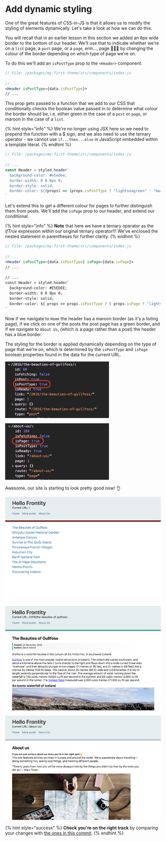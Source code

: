 # Add dynamic styling

One of the great features of CSS-in-JS is that it allows us to modify the styling of elements dynamically. Let's take a look at how we can do this.

You will recall that in an earlier lesson in this section we added an 8px wide border to the bottom of our header. We'll use that to indicate whether we're on a `list` page, a `post` page, or a `page`, erm..., page 🤷🏻‍♂️ by changing the colour of the border depending on which type of page we're on.

To do this we'll add an `isPostType` prop to the `<Header>` component.

```jsx
// File: /packages/my-first-theme/src/components/index.js

// ...
<Header isPostType={data.isPostType}>
// ...
```

This prop gets passed to a function that we add to our CSS that conditionally checks the boolean value passed in to determine what colour the border should be, i.e. either green in the case of a `post` or `page`, or maroon in the case of a `list`.

{% hint style="info" %}
We're no longer using JSX here so we need to prepend the function with a $ sign, and we also need to use the ternary operator - we cannot use `if...then...else` in JavaScript embedded within a template literal.
{% endhint %}

```jsx
// File: /packages/my-first-theme/src/components/index.js

// ...
const Header = styled.header`
  background-color: #e5edee;
  border-width: 0 0 8px 0;
  border-style: solid;
  border-color: ${(props) => (props.isPostType ? "lightseagreen" : "maroon")};
`
```

Let's extend this to get a different colour for pages to further distinguish them from posts. We'll add the `isPage` prop to our header, and extend our conditional.

{% hint style="info" %}
**Note** that here we have a ternary operator as the _ifTrue_ expression within our original ternary operator!!! We've enclosed the nested statement in parentheses for further clarity.
{% endhint %}

```jsx
// File: /packages/my-first-theme/src/components/index.js

// ...
<Header isPostType={data.isPostType} isPage={data.isPage}>
// ...

// ...
const Header = styled.header`
  background-color: #E5EDEE;
  border-width: 0 0 8px 0;
  border-style: solid;
  border-color: ${ props => props.isPostType ? ( props.isPage ? 'lightsteelblue' : 'lightseagreen' ) : 'maroon'};
`
```

Now if we navigate to `Home` the header has a maroon border (as it's a listing page), if we click on one of the posts the post page has a green border, and if we navigate to `About Us`, (which is a page rather than a post) the header has a blue border.

The styling for the border is applied dynamically depending on the type of page that we're on, which is determined by the `isPostType` and `isPage` boolean properties found in the data for the current URL.

<p>
  <img alt="The 'isPostType' property is true for posts" src="../assets/part4img3.png">
</p>

<p>
  <img alt="The 'isPage' property is true for a pages" src="../assets/part4img4.png">
</p>

Awesome, our site is starting to look pretty good now! 👌

<p>
  <img alt="Frontity in the browser - listing" src="../assets/part4img1.png">
</p>

<p>
  <img alt="Frontity in the browser - post" src="../assets/part4img5.png">
</p>

<p>
  <img alt="Frontity in the browser - page" src="../assets/part4img6.png">
</p>

{% hint style="success" %}
**Check you're on the right track** by comparing your changes with [the ones in this commit](https://github.com/frontity-demos/tutorial-hello-frontity/commit/a1a31f9bc77e97d1b02e3bbfb3fcd4330bb85e96).
{% endhint %}
